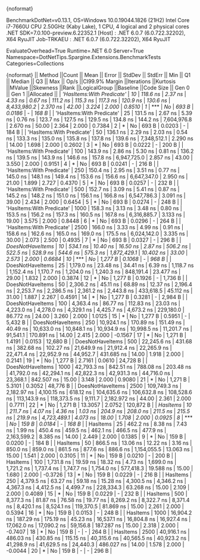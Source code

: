 {noformat}

BenchmarkDotNet=v0.13.1, OS=Windows 10.0.19044.1826 (21H2)
Intel Core i7-7660U CPU 2.50GHz (Kaby Lake), 1 CPU, 4 logical and 2 physical cores
.NET SDK=7.0.100-preview.6.22352.1
  [Host]     : .NET 6.0.7 (6.0.722.32202), X64 RyuJIT
  Job-TRKAEU : .NET 6.0.7 (6.0.722.32202), X64 RyuJIT

EvaluateOverhead=True  Runtime=.NET 6.0  Server=True  
Namespace=DotNetTips.Spargine.Extensions.BenchmarkTests  Categories=Collections  

{noformat}
||                   Method ||Count ||        Mean ||      Error ||     StdDev ||   StdErr ||         Min ||          Q1 ||      Median ||          Q3 ||         Max ||       Op/s ||CI99.9% Margin ||Iterations ||Kurtosis ||MValue ||Skewness ||Rank ||LogicalGroup ||Baseline ||Code Size ||  Gen 0 || Gen 1 ||Allocated ||
| *'HasItems:With Predicate'* |    *10* |     *118.6 ns* |     *2.37 ns* |     *4.33 ns* |   *0.67 ns* |     *111.2 ns* |     *115.3 ns* |     *117.3 ns* |     *120.9 ns* |     *130.6 ns* | *8,433,980.2* |       *2.370 ns* |      *42.00* |    *3.224* |  *2.000* |   *0.8510* |    *1* |            *** |       *No* |     *693 B* |  *0.0186* |      *-* |     *168 B* |
| 'HasItems:With Predicate' |    25 |     131.5 ns |     2.67 ns |     5.39 ns |   0.76 ns |     123.7 ns |     127.5 ns |     129.5 ns |     134.8 ns |     144.2 ns | 7,604,976.8 |       2.670 ns |      50.00 |    2.364 |  2.000 |   0.7384 |    2 |            * |       No |     693 B |  0.0203 |      - |     184 B |
| 'HasItems:With Predicate' |    50 |     136.1 ns |     2.29 ns |     2.03 ns |   0.54 ns |     133.3 ns |     135.0 ns |     135.8 ns |     137.8 ns |     139.6 ns | 7,348,512.1 |       2.290 ns |      14.00 |    1.698 |  2.000 |   0.2602 |    3 |            * |       No |     693 B |  0.0222 |      - |     200 B |
| 'HasItems:With Predicate' |   100 |     143.9 ns |     2.86 ns |     5.30 ns |   0.81 ns |     136.2 ns |     139.5 ns |     143.9 ns |     146.6 ns |     157.8 ns | 6,947,725.0 |       2.857 ns |      43.00 |    3.550 |  2.000 |   0.9151 |    4 |            * |       No |     693 B |  0.0241 |      - |     216 B |
| 'HasItems:With Predicate' |   250 |     150.4 ns |     2.95 ns |     3.51 ns |   0.77 ns |     145.0 ns |     148.1 ns |     149.4 ns |     153.6 ns |     156.6 ns | 6,647,347.0 |       2.950 ns |      21.00 |    1.899 |  2.727 |   0.4370 |    5 |            * |       No |     693 B |  0.0257 |      - |     232 B |
| 'HasItems:With Predicate' |   500 |     152.7 ns |     3.09 ns |     5.41 ns |   0.87 ns |     145.2 ns |     148.2 ns |     151.0 ns |     156.1 ns |     166.8 ns | 6,547,786.3 |       3.091 ns |      39.00 |    2.434 |  2.000 |   0.6454 |    5 |            * |       No |     693 B |  0.0274 |      - |     248 B |
| 'HasItems:With Predicate' |  1000 |     158.3 ns |     3.13 ns |     3.48 ns |   0.80 ns |     153.5 ns |     156.2 ns |     157.3 ns |     160.5 ns |     167.8 ns | 6,316,885.7 |       3.133 ns |      19.00 |    3.575 |  2.000 |   0.8448 |    6 |            * |       No |     693 B |  0.0296 |      - |     264 B |
| 'HasItems:With Predicate' |  2500 |     166.0 ns |     3.33 ns |     4.99 ns |   0.91 ns |     158.6 ns |     162.6 ns |     165.0 ns |     169.0 ns |     175.5 ns | 6,024,142.0 |       3.335 ns |      30.00 |    2.073 |  2.500 |   0.4935 |    7 |            * |       No |     693 B |  0.0327 |      - |     296 B |
|          *DoesNotHaveItems* |    *10* |     *534.1 ns* |    *10.40 ns* |    *16.50 ns* |   *2.87 ns* |     *506.2 ns* |     *522.5 ns* |     *528.9 ns* |     *544.6 ns* |     *575.3 ns* | *1,872,429.1* |      *10.402 ns* |      *33.00* |    *2.573* |  *2.000* |   *0.6684* |   *10* |            *** |       *No* |   *1,277 B* |  *0.1068* |      *-* |     *968 B* |
|          DoesNotHaveItems |    25 |   1,179.0 ns |    23.48 ns |    34.41 ns |   6.39 ns |   1,118.7 ns |   1,152.4 ns |   1,170.7 ns |   1,204.0 ns |   1,240.3 ns |   848,191.4 |      23.477 ns |      29.00 |    1.832 |  2.000 |   0.3874 |   12 |            * |       No |   1,277 B |  0.1926 |      - |   1,736 B |
|          DoesNotHaveItems |    50 |   2,306.2 ns |    45.11 ns |    68.89 ns |  12.37 ns |   2,196.4 ns |   2,253.7 ns |   2,286.5 ns |   2,361.2 ns |   2,443.8 ns |   433,618.5 |      45.112 ns |      31.00 |    1.887 |  2.267 |   0.4591 |   14 |            * |       No |   1,277 B |  0.3281 |      - |   2,984 B |
|          DoesNotHaveItems |   100 |   4,363.4 ns |    86.77 ns |   112.83 ns |  23.03 ns |   4,223.0 ns |   4,278.0 ns |   4,329.1 ns |   4,425.7 ns |   4,673.2 ns |   229,180.0 |      86.772 ns |      24.00 |    3.260 |  2.000 |   1.0125 |   15 |            * |       No |   1,277 B |  0.5951 |      - |   5,432 B |
|          DoesNotHaveItems |   250 |  10,924.1 ns |   170.89 ns |   151.49 ns |  40.49 ns |  10,633.0 ns |  10,848.1 ns |  10,934.9 ns |  10,998.5 ns |  11,201.7 ns |    91,541.1 |     170.891 ns |      14.00 |    2.415 |  2.000 |  -0.1567 |   17 |            * |       No |   1,271 B |  1.4191 | 0.0153 |  12,680 B |
|          DoesNotHaveItems |   500 |  22,245.6 ns |   431.68 ns |   382.68 ns | 102.27 ns |  21,649.9 ns |  21,912.4 ns |  22,265.9 ns |  22,471.4 ns |  22,952.9 ns |    44,952.7 |     431.685 ns |      14.00 |    1.918 |  2.000 |   0.2141 |   19 |            * |       No |   1,277 B |  2.7161 | 0.0610 |  24,728 B |
|          DoesNotHaveItems |  1000 |  42,793.3 ns |   842.51 ns |   788.08 ns | 203.48 ns |  41,792.0 ns |  42,294.1 ns |  42,822.3 ns |  42,931.3 ns |  44,716.0 ns |    23,368.1 |     842.507 ns |      15.00 |    3.148 |  2.000 |   0.9080 |   21 |            * |       No |   1,271 B |  5.3101 | 0.3052 |  48,776 B |
|          DoesNotHaveItems |  2500 | 109,749.3 ns | 2,182.97 ns | 4,100.15 ns | 618.12 ns | 104,635.6 ns | 106,632.8 ns | 108,528.6 ns | 113,143.9 ns | 118,373.5 ns |     9,111.7 |   2,182.972 ns |      44.00 |    2.361 |  2.000 |   0.7711 |   22 |            * |       No |   1,271 B | 13.3057 | 2.0752 | 120,872 B |
|                  *HasItems* |    *10* |     *211.7 ns* |     *4.07 ns* |     *4.36 ns* |   *1.03 ns* |     *204.9 ns* |     *208.0 ns* |     *211.5 ns* |     *215.5 ns* |     *219.9 ns* | *4,723,489.1* |       *4.073 ns* |      *18.00* |    *1.708* |  *2.000* |   *0.0925* |    *8* |            *** |       *No* |     *159 B* |  *0.0184* |      *-* |     *168 B* |
|                  HasItems |    25 |     462.2 ns |     8.38 ns |     7.43 ns |   1.99 ns |     450.4 ns |     459.5 ns |     462.1 ns |     466.5 ns |     477.9 ns | 2,163,599.2 |       8.385 ns |      14.00 |    2.449 |  2.000 |   0.1385 |    9 |            * |       No |     159 B |  0.0200 |      - |     184 B |
|                  HasItems |    50 |     866.5 ns |    13.06 ns |    12.22 ns |   3.16 ns |     850.0 ns |     859.0 ns |     861.5 ns |     877.6 ns |     886.6 ns | 1,154,055.5 |      13.063 ns |      15.00 |    1.541 |  2.000 |   0.3105 |   11 |            * |       No |     159 B |  0.0210 |      - |     200 B |
|                  HasItems |   100 |   1,731.8 ns |    19.59 ns |    18.32 ns |   4.73 ns |   1,699.0 ns |   1,721.2 ns |   1,737.4 ns |   1,747.7 ns |   1,754.0 ns |   577,418.3 |      19.588 ns |      15.00 |    1.680 |  2.000 |  -0.3726 |   13 |            * |       No |     159 B |  0.0229 |      - |     216 B |
|                  HasItems |   250 |   4,379.5 ns |    63.27 ns |    59.18 ns |  15.28 ns |   4,300.5 ns |   4,346.2 ns |   4,367.3 ns |   4,412.5 ns |   4,499.7 ns |   228,334.3 |      63.268 ns |      15.00 |    2.109 |  2.000 |   0.4089 |   15 |            * |       No |     159 B |  0.0229 |      - |     232 B |
|                  HasItems |   500 |   8,377.3 ns |    81.87 ns |    76.58 ns |  19.77 ns |   8,269.2 ns |   8,322.7 ns |   8,371.4 ns |   8,420.1 ns |   8,524.1 ns |   119,370.5 |      81.869 ns |      15.00 |    2.261 |  2.000 |   0.5394 |   16 |            * |       No |     159 B |  0.0153 |      - |     248 B |
|                  HasItems |  1000 |  16,904.2 ns |   187.29 ns |   175.19 ns |  45.23 ns |  16,537.1 ns |  16,804.8 ns |  16,927.4 ns |  17,062.0 ns |  17,090.2 ns |    59,156.8 |     187.287 ns |      15.00 |    2.318 |  2.000 |  -0.7407 |   18 |            * |       No |     159 B |       - |      - |     264 B |
|                  HasItems |  2500 |  40,916.1 ns |   486.03 ns |   430.85 ns | 115.15 ns |  40,315.6 ns |  40,565.5 ns |  40,923.2 ns |  41,298.9 ns |  41,629.5 ns |    24,440.3 |     486.027 ns |      14.00 |    1.578 |  2.000 |  -0.0044 |   20 |            * |       No |     159 B |       - |      - |     296 B |
